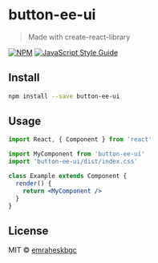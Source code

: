 # button-ee-ui

> Made with create-react-library

[![NPM](https://img.shields.io/npm/v/button-ee-ui.svg)](https://www.npmjs.com/package/button-ee-ui) [![JavaScript Style Guide](https://img.shields.io/badge/code_style-standard-brightgreen.svg)](https://standardjs.com)

## Install

```bash
npm install --save button-ee-ui
```

## Usage

```jsx
import React, { Component } from 'react'

import MyComponent from 'button-ee-ui'
import 'button-ee-ui/dist/index.css'

class Example extends Component {
  render() {
    return <MyComponent />
  }
}
```

## License

MIT © [emraheskbgc](https://github.com/emraheskbgc)
